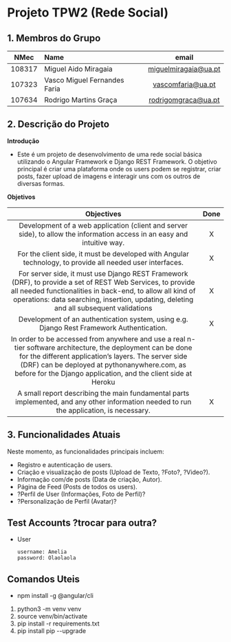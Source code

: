 # Projeto TPW2 (Rede Social)

## 1. Membros do Grupo

| NMec | Name | email | 
|:---: |:---|:---:|
| 108317 | Miguel Aido Miragaia          | [miguelmiragaia@ua.pt](https://github.com/Miragaia)      |
| 107323 | Vasco Miguel Fernandes Faria  | [vascomfaria@ua.pt](https://github.com/Vasco-Faria)      |
| 107634 | Rodrigo Martins Graça         | [rodrigomgraca@ua.pt](https://github.com/rodrigograc4)   |

## 2. Descrição do Projeto
**Introdução**
- Este é um projeto de desenvolvimento de uma rede social básica utilizando o Angular Framework e Django REST Framework. O objetivo principal é criar uma plataforma onde os users podem se registrar, criar posts, fazer upload de imagens e interagir uns com os outros de diversas formas.

**Objetivos**

| Objectives | Done |
|:---: |:---:|
| Development of a web application (client and server side), to allow the information access in an easy and intuitive way.| X |
| For the client side, it must be developed with Angular technology, to provide all needed user interfaces.| X |
| For server side, it must use Django REST Framework (DRF), to provide a set of REST Web Services, to provide all needed functionalities in back-end, to allow all kind of operations: data searching, insertion, updating, deleting and all subsequent validations| X |
| Development of an authentication system, using e.g. Django Rest Framework Authentication. | X |
| In order to be accessed from anywhere and use a real n-tier software architecture, the deployment can be done for the different application’s layers. The server side (DRF) can be deployed at pythonanywhere.com, as before for the Django application, and the client side at Heroku |  |
| A small report describing the main fundamental parts implemented, and any other information needed to run the application, is necessary. | X |

## 3. Funcionalidades Atuais

Neste momento, as funcionalidades principais incluem:
- Registro e autenticação de users.
- Criação e visualização de posts (Upload de Texto, ?Foto?, ?Video?).
- Informação com/de posts (Data de criação, Autor).
- Página de Feed (Posts de todos os users).
- ?Perfil de User (Informações, Foto de Perfil)?
- ?Personalização de Perfil (Avatar)?

## Test Accounts        ?trocar para outra?
- User
    ```
    username: Amelia
    password: Olaolaola
    ```

## Comandos Uteis
- npm install -g @angular/cli

1. python3  -m venv venv
2. source venv/bin/activate
3. pip install -r requirements.txt
4. pip install pip --upgrade
